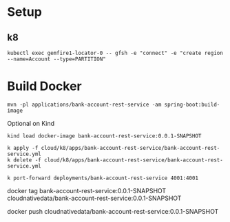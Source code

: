 
# Setup

## k8

```shell
kubectl exec gemfire1-locator-0 -- gfsh -e "connect" -e "create region --name=Account --type=PARTITION"
```

# Build Docker


```shell
mvn -pl applications/bank-account-rest-service -am spring-boot:build-image
```


Optional on Kind

```shell
kind load docker-image bank-account-rest-service:0.0.1-SNAPSHOT
```


```shell
k apply -f cloud/k8/apps/bank-account-rest-service/bank-account-rest-service.yml
k delete -f cloud/k8/apps/bank-account-rest-service/bank-account-rest-service.yml
```

```shell
k port-forward deployments/bank-account-rest-service 4001:4001
```


docker tag bank-account-rest-service:0.0.1-SNAPSHOT cloudnativedata/bank-account-rest-service:0.0.1-SNAPSHOT 


docker push cloudnativedata/bank-account-rest-service:0.0.1-SNAPSHOT
